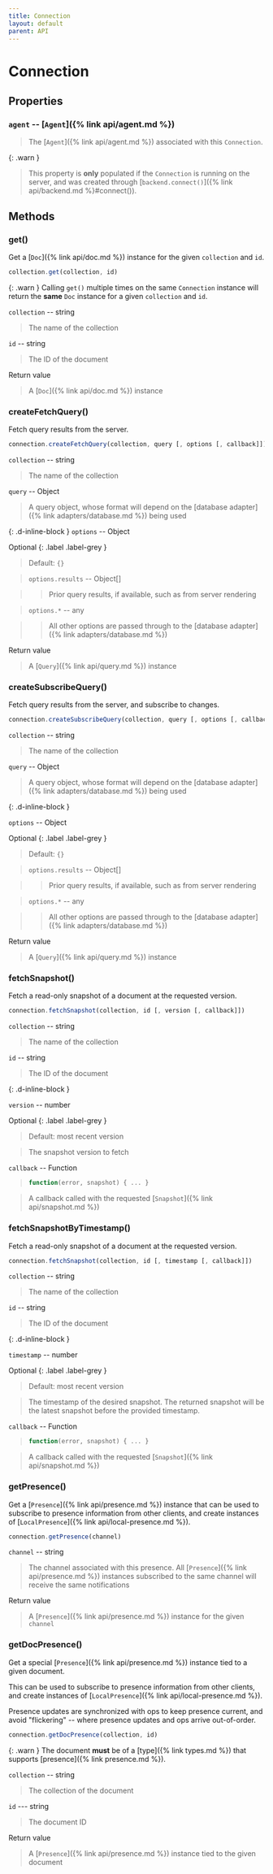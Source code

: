 ```yaml
---
title: Connection
layout: default
parent: API
---
```


# Connection

## Properties

### `agent` -- [`Agent`]({% link api/agent.md %})

> The [`Agent`]({% link api/agent.md %}) associated with this `Connection`.

{: .warn }
> This property is **only** populated if the `Connection` is running on the server, and was created through [`backend.connect()`]({% link api/backend.md %}#connect()).

## Methods

### get()

Get a [`Doc`]({% link api/doc.md %}) instance for the given `collection` and `id`.

```js
collection.get(collection, id)
```

{: .warn }
Calling `get()` multiple times on the same `Connection` instance will return the **same** `Doc` instance for a given `collection` and `id`.

`collection` -- string

> The name of the collection

`id` -- string

> The ID of the document

Return value

> A [`Doc`]({% link api/doc.md %}) instance

### createFetchQuery()

Fetch query results from the server.

```js
connection.createFetchQuery(collection, query [, options [, callback]])
```

`collection` -- string

> The name of the collection

`query` -- Object

> A query object, whose format will depend on the [database adapter]({% link adapters/database.md %}) being used

{: .d-inline-block }
`options` -- Object

Optional
{: .label .label-grey }

> Default: `{}`

> `options.results` -- Object[]

> > Prior query results, if available, such as from server rendering

> `options.*` -- any

> > All other options are passed through to the [database adapter]({% link adapters/database.md %})

Return value

> A [`Query`]({% link api/query.md %}) instance

### createSubscribeQuery()

Fetch query results from the server, and subscribe to changes.

```js
connection.createSubscribeQuery(collection, query [, options [, callback]])
```

`collection` -- string

> The name of the collection

`query` -- Object

> A query object, whose format will depend on the [database adapter]({% link adapters/database.md %}) being used

{: .d-inline-block }

`options` -- Object

Optional
{: .label .label-grey }

> Default: `{}`

> `options.results` -- Object[]

> > Prior query results, if available, such as from server rendering

> `options.*` -- any

> > All other options are passed through to the [database adapter]({% link adapters/database.md %})

Return value

> A [`Query`]({% link api/query.md %}) instance

### fetchSnapshot()

Fetch a read-only snapshot of a document at the requested version.

```js
connection.fetchSnapshot(collection, id [, version [, callback]])
```

`collection` -- string

> The name of the collection

`id` -- string

> The ID of the document

{: .d-inline-block }

`version` -- number

Optional
{: .label .label-grey }

> Default: most recent version

> The snapshot version to fetch

`callback` -- Function

> ```js
> function(error, snapshot) { ... }
> ```

> A callback called with the requested [`Snapshot`]({% link api/snapshot.md %})

### fetchSnapshotByTimestamp()

Fetch a read-only snapshot of a document at the requested version.

```js
connection.fetchSnapshot(collection, id [, timestamp [, callback]])
```

`collection` -- string

> The name of the collection

`id` -- string

> The ID of the document

{: .d-inline-block }

`timestamp` -- number

Optional
{: .label .label-grey }

> Default: most recent version

> The timestamp of the desired snapshot. The returned snapshot will be the latest snapshot before the provided timestamp.

`callback` -- Function

> ```js
> function(error, snapshot) { ... }
> ```

> A callback called with the requested [`Snapshot`]({% link api/snapshot.md %})

### getPresence()

Get a [`Presence`]({% link api/presence.md %}) instance that can be used to subscribe to presence information from other clients, and create instances of [`LocalPresence`]({% link api/local-presence.md %}).

```js
connection.getPresence(channel)
```

`channel` -- string

> The channel associated with this presence. All [`Presence`]({% link api/presence.md %}) instances subscribed to the same channel will receive the same notifications

Return value

> A [`Presence`]({% link api/presence.md %}) instance for the given `channel`

### getDocPresence()

Get a special [`Presence`]({% link api/presence.md %}) instance tied to a given document.

This can be used to subscribe to presence information from other clients, and create instances of [`LocalPresence`]({% link api/local-presence.md %}).

Presence updates are synchronized with ops to keep presence current, and avoid "flickering" -- where presence updates and ops arrive out-of-order.

```js
connection.getDocPresence(collection, id)
```

{: .warn }
The document **must** be of a [type]({% link types.md %}) that supports [presence]({% link presence.md %}).

`collection` -- string

> The collection of the document

`id` --- string

> The document ID

Return value

> A [`Presence`]({% link api/presence.md %}) instance tied to the given document